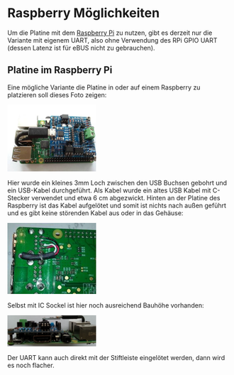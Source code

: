 # Raspberry Möglichkeiten

Um die Platine mit dem [Raspberry Pi](https://www.raspberrypi.org/) zu nutzen, gibt es derzeit nur die Variante mit eigenem
UART, also ohne Verwendung des RPi GPIO UART (dessen Latenz ist für eBUS nicht zu gebrauchen).


## Platine im Raspberry Pi

Eine mögliche Variante die Platine in oder auf einem Raspberry zu platzieren soll dieses Foto zeigen:

[<img src="images/base-rpi.jpg" width="200" alt="rpi-base" title="Basisplatine auf Raspberry PI">](images/base-rpi.jpg)

Hier wurde ein kleines 3mm Loch zwischen den USB Buchsen gebohrt und ein USB-Kabel durchgeführt.
Als Kabel wurde ein altes USB Kabel mit C-Stecker verwendet und etwa 6 cm abgezwickt.
Hinten an der Platine des Raspberry ist das Kabel aufgelötet und somit ist nichts nach außen geführt und es gibt keine
störenden Kabel aus oder in das Gehäuse:

[<img src="images/base-rpi-bottom.jpg" width="200" alt="rpi-base-bottom" title="Rückseite">](images/base-rpi-bottom.jpg)

Selbst mit IC Sockel ist hier noch ausreichend Bauhöhe vorhanden:

[<img src="images/base-rpi-side.jpg" width="200" alt="rpi-base-side" title="Seitenansicht">](images/base-rpi-side.jpg)

Der UART kann auch direkt mit der Stiftleiste eingelötet werden, dann wird es noch flacher.
